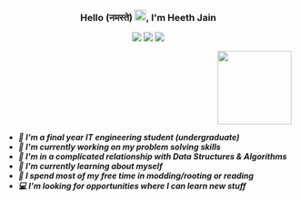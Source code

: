 ### <h3 align="center">Hello (नमस्ते) <img src="https://raw.githubusercontent.com/MartinHeinz/MartinHeinz/master/wave.gif" width="20px">, I'm Heeth Jain </h3>

<p align="center">
    <!-- Website
    <a href="https://twitter.com/heethjain21"><img src="https://img.shields.io/badge/-heethjain21.github.io-111111?style=flat&logo=Google-Chrome&logoColor=white"/></a> -->
    <!-- Linkedin -->
    <a href="https://www.linkedin.com/in/heethjain21"><img src="https://img.shields.io/badge/-heethjain21-0077B5?style=flat&logo=Linkedin&logoColor=white"/></a>
    <!-- Mail -->
    <a href="mailto:heethjain21@outlook.com"><img src="https://img.shields.io/badge/-heethjain21@outlook.com-D14836?style=flat&logo=Gmail&logoColor=white"/></a>
    <!-- Twitter -->
    <a href="https://twitter.com/heethjain21"><img src="https://img.shields.io/badge/-@heethjain21-1877F2?style=flat&logo=Twitter&logoColor=white"/></a>
</p>

<img align="right" height="130em" src="https://github-readme-stats-eight-theta.vercel.app/api?username=heethjain21&show_icons=true&theme=algolia&include_all_commits=true&count_private=true"/>
<div>
    <h5>
    <ul style="display: inline-block; text-align: left;">
        <li>🏫 I'm a final year IT engineering student (undergraduate)
        </li>
        <li>🔭 I'm currently working on my problem solving skills
        </li>
        <li>💖 I'm in a complicated relationship with Data Structures & Algorithms
        </li>
        <li>🌱 I'm currently learning about myself
        </li>
        <li>🌟 I spend most of my free time in modding/rooting or reading
        </li>
        <li>💻 I'm looking for opportunities where I can learn new stuff
        </li>
    </ul>   
    </h5>        
</div>
